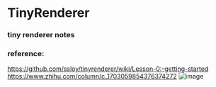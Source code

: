 # TinyRenderer
### tiny renderer notes
### reference:
https://github.com/ssloy/tinyrenderer/wiki/Lesson-0:-getting-started
https://www.zhihu.com/column/c_1703059854376374272
![image](https://github.com/dyyosh2006/TinyRenderer/assets/22925948/ec7cb79a-2feb-4f72-bc72-16a3732340d9)


